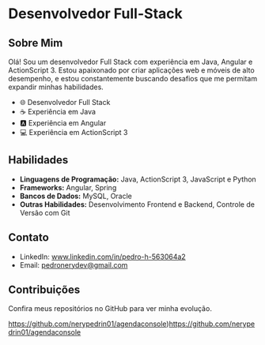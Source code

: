 # Desenvolvedor Full-Stack

## Sobre Mim

Olá! Sou um desenvolvedor Full Stack com experiência em Java, Angular e ActionScript 3. Estou apaixonado por criar aplicações web e móveis de alto desempenho, e estou constantemente buscando desafios que me permitam expandir minhas habilidades.

- 🌐 Desenvolvedor Full Stack
- ☕  Experiência em Java 
- 🅰️ Experiência em Angular
- 💻 Experiência em ActionScript 3

## Habilidades

- **Linguagens de Programação:** Java, ActionScript 3, JavaScript e Python
- **Frameworks:** Angular, Spring
- **Bancos de Dados:** MySQL, Oracle
- **Outras Habilidades:** Desenvolvimento Frontend e Backend, Controle de Versão com Git

## Contato

- LinkedIn: www.linkedin.com/in/pedro-h-563064a2
- Email: pedronerydev@gmail.com


## Contribuições

Confira meus repositórios no GitHub para ver minha evolução.

https://github.com/nerypedrin01/agendaconsole)https://github.com/nerypedrin01/agendaconsole

